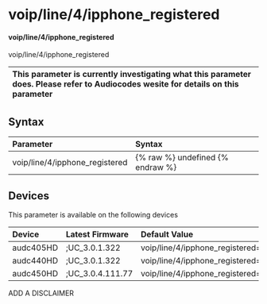 ﻿---
description: voip/line/4/ipphone_registered
search: false
---

# voip/line/4/ipphone_registered

#### voip/line/4/ipphone_registered

voip/line/4/ipphone_registered


| This parameter is currently investigating what this parameter does. Please refer to Audiocodes wesite for details on this parameter | 
| :--- |

## Syntax
| Parameter | Syntax |
| :--- | :--- |
|voip/line/4/ipphone_registered | {% raw %} undefined {% endraw %}|

## Devices
This parameter is available on the following devices

| Device | Latest Firmware | Default Value |
|:---|:---|:---|
| audc405HD | ;UC_3.0.1.322 | voip/line/4/ipphone_registered=0 
| audc440HD | ;UC_3.0.1.322 | voip/line/4/ipphone_registered=0 
| audc450HD | ;UC_3.0.4.111.77 | voip/line/4/ipphone_registered=0 

ADD A DISCLAIMER
